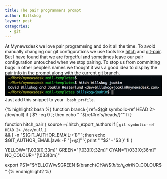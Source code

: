```yaml
---
title: The pair programmers prompt
author: Billskog
layout: post
categories:
  - git
---
```

At Mynewsdesk we love pair programming and do it all the time. To avoid manually changing our git configurations we use tools like [hitch][1] and [git-pair][2]. But I have found that we are forgetful and sometimes leave our pair configuration untouched when we stop pairing. To stop us from committing bugs in other people’s names we thought it was a good idea to display the pair info in the prompt along with the current git branch. 
![Prompt](/images/wp/pair-programmers-prompt.png "Prompt")
Just add this snippet to your `.bash_profile`.

{% highlight2 bash %}
function branch {
  ref=$(git symbolic-ref HEAD 2> /dev/null)
  if [ $? -eq 0 ]; then
    echo " "${ref#refs/heads/}""
  fi
}

function hitch_pair {
  source ~/.hitch_export_authors
  if [ `git symbolic-ref HEAD 2> /dev/null` ] \
    && [ -n "${GIT_AUTHOR_EMAIL:+1}" ]; then
    echo $GIT_AUTHOR_EMAIL|awk -F "[+@]" '{ print " "$2"+"$3 }'
  fi
}


YELLOW="\[\033[0;33m\]"
GREEN="\[\033[0;32m\]"
CYAN="\[\033[0;36m\]"
NO_COLOUR="\[\033[0m\]"

export PS1="$YELLOW\w$GREEN \$(branch)$CYAN\$(hitch_pair)$NO_COLOUR$ "
{% endhighlight2 %}

 [1]: https://github.com/therubymug/hitch
 [2]: https://github.com/mynewsdesk/git-pair